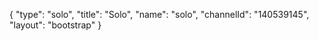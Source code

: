 {
    "type": "solo",
    "title": "Solo",
    "name": "solo",
    "channelId": "140539145",
    "layout": "bootstrap"
}